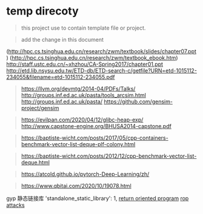 # temp direcoty

> this project use to contain template file or project.

> add the change in this document

(http://hpc.cs.tsinghua.edu.cn/research/zwm/textbook/slides/chapter07.ppt)
(http://hpc.cs.tsinghua.edu.cn/research/zwm/textbook_ebook.htm)
http://staff.ustc.edu.cn/~xhzhou/CA-Spring2017/chapter01.ppt
http://etd.lib.nsysu.edu.tw/ETD-db/ETD-search-c/getfile?URN=etd-1015112-234055&filename=etd-1015112-234055.pdf

> https://llvm.org/devmtg/2014-04/PDFs/Talks/
> http://groups.inf.ed.ac.uk/pasta/tools_arcsim.html
> http://groups.inf.ed.ac.uk/pasta/
> https://github.com/gensim-project/gensim

> https://evilpan.com/2020/04/12/glibc-heap-exp/
> http://www.capstone-engine.org/BHUSA2014-capstone.pdf

> https://baptiste-wicht.com/posts/2017/05/cpp-containers-benchmark-vector-list-deque-plf-colony.html

> https://baptiste-wicht.com/posts/2012/12/cpp-benchmark-vector-list-deque.html

>https://atcold.github.io/pytorch-Deep-Learning/zh/

> https://www.qbitai.com/2020/10/19078.html

gyp 静态链接库
'standalone_static_library': 1,
[return oriented program](https://ctf101.org/binary-exploitation/return-oriented-programming/)
[rop attacks](https://resources.infosecinstitute.com/return-oriented-programming-rop-attacks/#gref)
